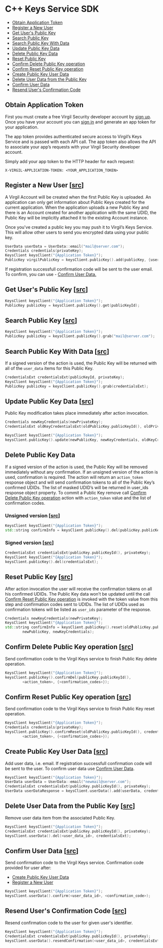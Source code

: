 # C++ Keys Service SDK

- [Obtain Application Token](#obtain-application-token)
- [Register a New User](#register-new-user)
- [Get User's Public Key](#get-user-public-key)
- [Search Public Key](#search-public-key)
- [Search Public Key With Data](#search-public-with-data)
- [Update Public Key Data](#update-public-key-data)
- [Delete Public Key Data](#delete-public-key-data)
- [Reset Public Key](#reset-public-key)
- [Confirm Delete Public Key operation](#confirm-public-key-delete)
- [Confirm Reset Public Key operation](#confirm-public-key-reset)
- [Create Public Key User Data](#create-public-key-user-data)
- [Delete User Data from the Public Key](#delete-user-data)
- [Confirm User Data](#confirm-user-data)
- [Resend User's Confirmation Code](#resend-confirmation-code)


## <a name="obtain-application-token"></a> Obtain Application Token

First you must create a free Virgil Security developer account by [sign up](https://virgilsecurity.com/account/signup). Once you have your account you can [sign in](https://virgilsecurity.com/account/signin) and generate an app token for your application.

The app token provides authenticated secure access to Virgil’s Keys Service and is passed with each API call. The app token also allows the API to associate your app’s requests with your Virgil Security developer account.

Simply add your app token to the HTTP header for each request:

```
X-VIRGIL-APPLICATION-TOKEN: <YOUR_APPLICATION_TOKEN>
```

## <a name="register-new-user"></a> Register a New User \[[src](https://github.com/VirgilSecurity/virgil-sdk-cpp/blob/release/examples/src/public_key_add.cxx)\]

A Virgil Account will be created when the first Public Key is uploaded. An application can only get information about Public Keys created for the current application. When the application uploads a new Public Key and there is an Account created for another application with the same UDID, the Public Key will be implicitly attached it to the existing Account instance.

Once you've created a public key you may push it to Virgil’s Keys Service. This will allow other users to send you encrypted data using your public key.

```cpp
UserData userData = UserData::email("mail@server.com");
Credentials credentials(privateKey);
KeysClient keysClient("{Application Token}");
PublicKey virgilPublicKey = keysClient.publicKey().add(publicKey, {userData}, credentials);
```

If registration successfull confirmation code will be sent to the user email. To confirm, you can use - [Confirm User Data.](#confirm-user-data)


## <a name="get-user-public-key"></a> Get User's Public Key \[[src](https://github.com/VirgilSecurity/virgil-sdk-cpp/blob/release/examples/src/public_key_get.cxx)\]

```cpp
KeysClient keysClient("{Application Token}");
PublicKey publicKey = keysClient.publicKey().get(publicKeyId);
```


## <a name="search-public-key"></a> Search Public Key \[[src](https://github.com/VirgilSecurity/virgil-sdk-cpp/blob/release/examples/src/public_key_grab.cxx)\]

```cpp
KeysClient keysClient("{Application Token}");
PublicKey publicKey = keysClient.publicKey().grab("mail@server.com");
```


## <a name="search-public-with-data"></a> Search Public Key With Data \[[src](https://github.com/VirgilSecurity/virgil-sdk-cpp/blob/release/examples/src/public_key_grab_signed.cxx)\]

If a signed version of the action is used, the Public Key will be returned with all of the `user_data` items for this Public Key.

```cpp
CredentialsExt credentialsExt(publicKeyId, privateKey);
KeysClient keysClient("{Application Token}");
PublicKey publicKey = keysClient.publicKey().grab(credentialsExt);
```


## <a name="update-public-key-data"></a> Update Public Key Data \[[src](https://github.com/VirgilSecurity/virgil-sdk-cpp/blob/release/examples/src/public_key_update.cxx)\]

Public Key modification takes place immediately after action invocation.

```cpp
Credentials newKeyCredentials(newPrivateKey);
CredentialsExt oldKeyCredentialsExt(oldPublicKey.publicKeyId(), oldPrivateKey);

KeysClient keysClient("{Application Token}");
keysClient.publicKey().update(newPublicKey, newKeyCredentials, oldKeyCredentialsExt);
```

## <a name="delete-public-key-data"></a> Delete Public Key Data

If a signed version of the action is used, the Public Key will be removed immediately without any confirmation.
If an unsigned version of the action is used, confirmation is required.
The action will return an `action_token` response object and will send confirmation tokens to all of the Public Key’s confirmed UDIDs.
The list of masked UDID’s will be returned in user_ids response object property.
To commit a Public Key remove call [Confirm Delete Public Key operation](#confirm-public-key-delete) action with `action_token` value and the list of confirmation codes.

### Unsigned version \[[src](https://github.com/VirgilSecurity/virgil-sdk-cpp/blob/release/examples/src/public_key_delete.cxx)\]
```cpp
KeysClient keysClient("{Application Token}");
std::string confirmInfo = keysClient.publicKey().del(publicKey.publicKeyId());
```

### Signed version \[[src](https://github.com/VirgilSecurity/virgil-sdk-cpp/blob/release/examples/src/public_key_delete_signed.cxx)\]
```cpp
CredentialsExt credentialsExt(publicKey.publicKeyId(), privateKey);
KeysClient keysClient("{Application Token}");
keysClient.publicKey().del(credentialsExt);
```

## <a name="reset-public-key"></a> Reset Public Key \[[src](https://github.com/VirgilSecurity/virgil-sdk-cpp/blob/release/examples/src/public_key_reset.cxx)\]

After action invocation the user will receive the confirmation tokens on all his confirmed UDIDs.
The Public Key data won’t be updated until the call [Confirm Reset Public Key operation](#confirm-public-key-reset) is invoked with the token value from this step and confirmation codes sent to UDIDs. The list of UDIDs used as confirmation tokens will be listed as `user_ids` parameter of the response.

```cpp
Credentials newKeyCredentials(newPrivateKey);
KeysClient keysClient("{Application Token}");
std::string confirmInfo = keysClient.publicKey().reset(oldPublicKey.publicKeyId(),
        newPublicKey, newKeyCredentials);
```

## <a name="confirm-public-key-delete"></a> Confirm Delete Public Key operation \[[src](https://github.com/VirgilSecurity/virgil-sdk-cpp/blob/release/examples/src/public_key_confirm_delete.cxx)\]

Send confirmation code to the Virgil Keys service to finish Public Key delete operation.

```cpp
KeysClient keysClient("{Application Token}");
keysClient.publicKey().confirmDel(publicKey.publicKeyId(),
        <action_token>, {<confirmation_codes>});
```

## <a name="confirm-public-key-reset"></a> Confirm Reset Public Key operation \[[src](https://github.com/VirgilSecurity/virgil-sdk-cpp/blob/release/examples/src/public_key_confirm_reset.cxx)\]

Send confirmation code to the Virgil Keys service to finish Public Key reset operation.

```cpp
KeysClient keysClient("{Application Token}");
Credentials credentials(privateKey);
keysClient.publicKey().confirmReset(oldPublicKey.publicKeyId(), credentials,
        <action_token>, {<confirmation_codes>});
```

## <a name="create-public-key-user-data"></a> Create Public Key User Data \[[src](https://github.com/VirgilSecurity/virgil-sdk-cpp/blob/release/examples/src/user_data_add.cxx)\]

Add user data, i.e. email. If registration successfull confirmation code will be sent to the user.
To confirm user data use [Confirm User Data](#confirm-user-data).

```cpp
KeysClient keysClient("{Application Token}");
UserData userData = UserData::email("newmail@server.com");
CredentialsExt credentialsExt(publicKey.publicKeyId(), privateKey);
UserData userDataResponse = keysClient.userData().add(userData, credentialsExt);
```


## <a name="delete-user-data"></a> Delete User Data from the Public Key \[[src](https://github.com/VirgilSecurity/virgil-sdk-cpp/blob/release/examples/src/user_data_del.cxx)\]

Remove user data item from the associated Public Key.

```cpp
KeysClient keysClient("{Application Token}");
CredentialsExt credentialsExt(publicKey.publicKeyId(), privateKey);
keysClient.userData().del(<user_data_id>, credentialsExt);
```


## <a name="confirm-user-data"></a> Confirm User Data \[[src](https://github.com/VirgilSecurity/virgil-sdk-cpp/blob/release/examples/src/user_data_confirm.cxx)\]

Send confirmation code to the Virgil Keys service. Confirmation code provided for user after:

  * [Create Public Key User Data](#create-public-key-user-data)
  * [Register a New User](#register-new-user)

```cpp
KeysClient keysClient("{Application Token}");
keysClient.userData().confirm(<user_data_id>, <confirmation_code>);
```


## <a name="resend-confirmation-code"></a> Resend User's Confirmation Code \[[src](https://github.com/VirgilSecurity/virgil-sdk-cpp/blob/release/examples/src/user_data_resend_confirmation.cxx)\]
Resend confirmation code to the user for given user's identifier.

```cpp
KeysClient keysClient("{Application Token}");
CredentialsExt credentialsExt(publicKey.publicKeyId(), privateKey);
keysClient.userData().resendConfirmation(<user_data_id>, credentialsExt);
```
